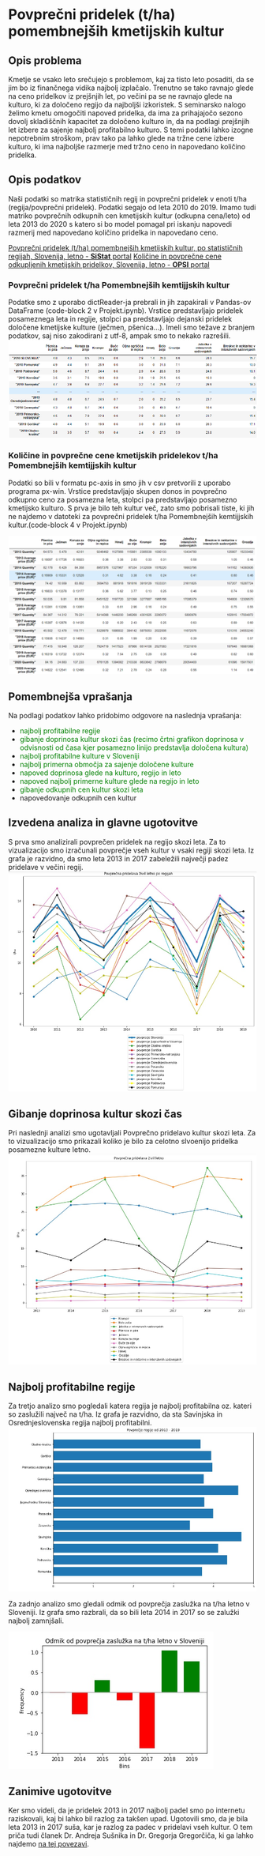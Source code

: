 # Povprečni pridelek (t/ha) pomembnejših kmetijskih kultur
## Opis problema
Kmetje se vsako leto srečujejo s problemom, kaj za tisto leto posaditi, da se jim bo iz finančnega vidika najbolj izplačalo. Trenutno se tako ravnajo glede na ceno pridelkov iz prejšnjih let, po večini pa se ne ravnajo glede na kulturo, ki za določeno regijo da najboljši izkoristek. S seminarsko nalogo želimo kmetu omogočiti napoved pridelka, da ima za prihajajočo sezono dovolj skladiščnih kapacitet za določeno kulturo in, da na podlagi prejšnjih let izbere za sajenje najbolj profitabilno kulturo. S temi podatki lahko izogne nepotrebnim stroškom, prav tako pa lahko glede na tržne cene izbere kulturo, ki ima najboljše razmerje med tržno ceno in napovedano količino pridelka.
## Opis podatkov
Naši podatki so matrika statističnih regij in povprečni pridelek v enoti t/ha (regija/povprečni pridelek). Podatki segajo od leta 2010 do 2019. Imamo tudi matriko povprečnih odkupnih cen kmetijskih kultur (odkupna cena/leto) od leta 2013 do 2020 s katero si bo model pomagal pri iskanju napovedi razmerij med napovedano količino pridelka in napovedano ceno.

[Povprečni pridelek (t/ha) pomembnejših kmetijskih kultur, po statističnih regijah, Slovenija, letno - **SiStat** portal](https://pxweb.stat.si/SiStatData/pxweb/sl/Data/-/1502410S.px)
[Količine in povprečne cene odkupljenih kmetijskih pridelkov, Slovenija, letno - **OPSI** portal](https://podatki.gov.si/dataset/surs1505000s)

### Povprečni pridelek t/ha Pomembnejših kemtijjskih kultur
Podatke smo z uporabo dictReader-ja prebrali in jih zapakirali v Pandas-ov DataFrame (code-block 2 v Projekt.ipynb). Vrstice predstavljajo pridelek posameznega leta in regije, stolpci pa predstavljajo dejanski pridelek določene kmetijske kulture (ječmen, pšenica...). Imeli smo težave z branjem podatkov, saj niso zakodirani z utf-8, ampak smo to nekako razrešili.
![Podatki o povprecnem pridelku](Imgs/DataFrame-1.png)

### Količine in povprečne cene kmetijskih pridelekov t/ha Pomembnejših kemtijjskih kultur

Podatki so bili v formatu pc-axis in smo jih v csv pretvorili z uporabo programa px-win. Vrstice predstavljajo skupen donos in povprečno odkupno ceno za posamezna leta, stolpci pa predstavljajo posamezno kmetijsko kulturo. S prva je bilo teh kultur več, zato smo pobrisali tiste, ki jih ne najdemo v datoteki za povprečni pridelek t/ha Pomembnejših kemtijjskih kultur.(code-block 4 v Projekt.ipynb)

![Podatki o povprecnem pridelku](Imgs/DataFrame-2.png)


## Pomembnejša vprašanja
Na podlagi podatkov lahko pridobimo odgovore na naslednja vprašanja: 
 * <span style="color:green">najbolj profitabilne regije
 * <span style="color:green">gibanje doprinosa kultur skozi čas (recimo  črtni grafikon doprinosa v odvisnosti od časa kjer posamezno linijo predstavlja določena kultura)
 * <span style="color:green">najbolj profitabilne kulture v Sloveniji
 * <span style="color:green">najbolj primerna območja za sajenje določene kulture
 * <span style="color:green">napoved doprinosa glede na kulturo, regijo in leto
 * <span style="color:green">napoved najbolj primerne kulture glede na regijo in leto
 * <span style="color:green">gibanje odkupnih cen kultur skozi leta
 * napovedovanje odkupnih cen kultur

## Izvedena analiza in glavne ugotovitve
S prva smo analizirali povprečen pridelek na regijo skozi leta. Za to vizualizacijo smo izračunali povprečje vseh kultur v vsaki regiji skozi leta. Iz grafa je razvidno, da smo leta 2013 in 2017 zabeležili največji padez pridelave v večini regij.
![Podatki o povprecnem pridelku](Imgs/graf-1.png)
## Gibanje doprinosa kultur skozi čas
Pri naslednji analizi smo ugotavljali Povprečno pridelavo kultur skozi leta. Za to vizualizacijo smo prikazali koliko je bilo za celotno slvoenijo pridelka posamezne kulture letno. 
![Podatki o povprecnem pridelku](Imgs/Graf-2.png)
## Najbolj profitabilne regije
Za tretjo analizo smo pogledali katera regija je najbolj profitabilna oz. kateri so zaslužili največ na t/ha. Iz grafa je razvidno, da sta Savinjska in Osrednjeslovenska regija najbolj profitabilni.
![Podatki o povprecnem pridelku](Imgs/Graf-3.png)

Za zadnjo analizo smo gledali odmik od povprečja zaslužka na t/ha letno v Sloveniji. Iz grafa smo razbrali, da so bili leta 2014 in 2017 so se zalužki najbolj zamnjšali.

![Podatki o povprecnem pridelku](Imgs/Graf-4.png)

## Zanimive ugotovitve

Ker smo videli, da je pridelek 2013 in 2017 najbolj padel smo po internetu raziskovali, kaj bi lahko bil razlog za takšen upad. Ugotovili smo, da je bila leta 2013 in 2017 suša, kar je razlog za padec v pridelavi vseh kultur. O tem priča tudi članek Dr. Andreja Sušnika in Dr. Gregorja Gregorčiča, ki ga lahko najdemo [na tej povezavi](http://mvd20.com/LETO2017/R5.pdf).
